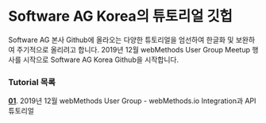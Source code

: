 Software AG Korea의 튜토리얼 깃헙
======================

Software AG 본사 Github에 올라오는 다양한 튜토리얼을 엄선하여 한글화 및 보완하여 주기적으로 올리려고 합니다.
2019년 12월 webMethods User Group Meetup 행사를 시작으로 Software AG Korea Github을 시작합니다.

### Tutorial 목록
[**01**](https://github.com/SoftwareAG-Korea/tutorials/blob/master/wM-UserGroup/Dec-2019/README.md). 2019년 12월 webMethods User Group - webMethods.io Integration과 API 튜토리얼




